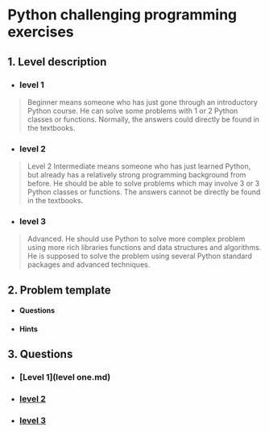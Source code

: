  #  Python challenging programming exercises
 ## 1.	Level description
 - ### level 1
 >Beginner means someone who has just gone through an introductory Python course. He can solve some problems with 1 or 2 Python classes or functions. Normally, the answers could directly be found in the textbooks.
 - ### level 2
 >Level 2	Intermediate means someone who has just learned Python, but already has a relatively strong programming background from before. He should be able to solve problems which may involve 3 or 3 Python classes or functions. The answers cannot be directly be found in the textbooks.
 - ### level 3
 >Advanced. He should use Python to solve more complex problem using more rich libraries functions and data structures and algorithms. He is supposed to solve the problem using several Python standard packages and advanced techniques.

## 2.	Problem template
   - #### Questions
   - #### Hints

## 3.	Questions
- ### [Level 1](level one.md)
- ### [level 2]()
- ### [level 3]()
